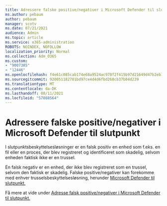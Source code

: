```yaml
---
title: Adressere falske positive/negativer i Microsoft Defender til slutpunkt
ms.author: pebaum
author: pebaum
manager: scotv
ms.date: 07/21/2021
audience: Admin
ms.topic: article
ms.service: o365-administration
ROBOTS: NOINDEX, NOFOLLOW
localization_priority: Normal
ms.collection: Adm_O365
ms.custom:
- "9007385"
- "12446"
ms.openlocfilehash: f4e61c085cab174e68a9524ac978f2f415b97d21649d47b2eb16f24abe83f828
ms.sourcegitcommit: 920051182781bd97ce4d4d6fbd268cb37b84d239
ms.translationtype: MT
ms.contentlocale: da-DK
ms.lasthandoff: 08/11/2021
ms.locfileid: "57868564"
---
```

# <a name="address-false-positivesnegatives-in-microsoft-defender-for-endpoint"></a>Adressere falske positive/negativer i Microsoft Defender til slutpunkt

I slutpunktsbeskyttelsesløsninger er en falsk positiv en enhed som f.eks. en fil eller en proces, der blev registreret og identificeret som skadelig, selvom enheden faktisk ikke er en trussel. 

En falsk negativ er en enhed, der ikke blev registreret som en trussel, selvom den faktisk er skadelig. Falske positive/negativer kan forekomme med enhver trusselsbeskyttelsesløsning, herunder [Microsoft Defender til slutpunkt.](https://docs.microsoft.com/microsoft-365/security/defender-endpoint/microsoft-defender-endpoint)

Få mere at vide under [Adresse falsk positive/negativer i Microsoft Defender til slutpunkt.](https://docs.microsoft.com/microsoft-365/security/defender-endpoint/defender-endpoint-false-positives-negatives)
